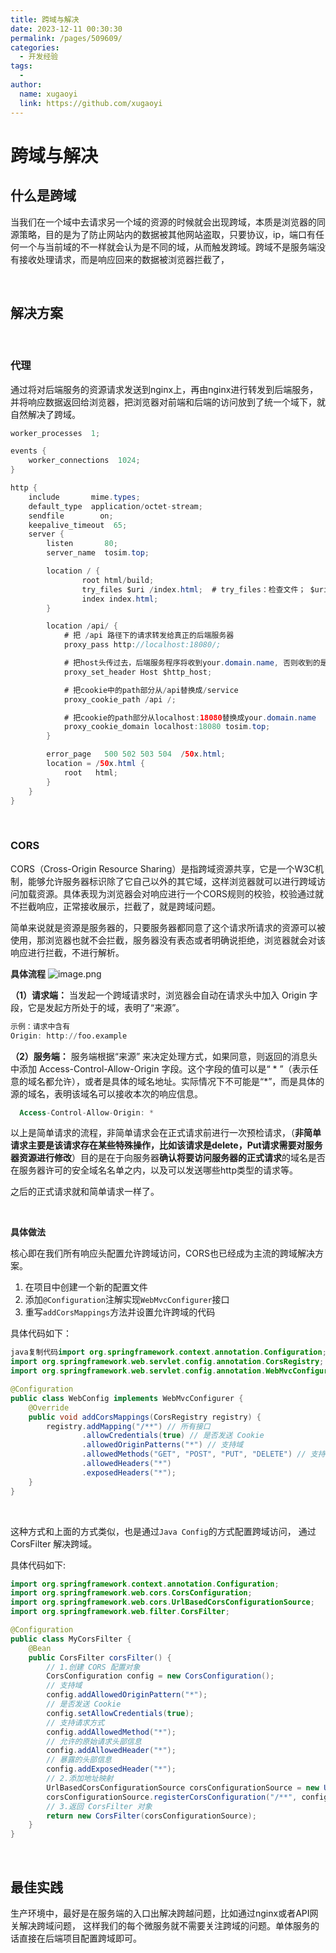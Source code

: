 ```yaml
---
title: 跨域与解决
date: 2023-12-11 00:30:30
permalink: /pages/509609/
categories:
  - 开发经验
tags:
  - 
author: 
  name: xugaoyi
  link: https://github.com/xugaoyi
---
```

# 跨域与解决



## 什么是跨域

当我们在一个域中去请求另一个域的资源的时候就会出现跨域，本质是浏览器的同源策略，目的是为了防止网站内的数据被其他网站盗取，只要协议，ip，端口有任何一个与当前域的不一样就会认为是不同的域，从而触发跨域。跨域不是服务端没有接收处理请求，而是响应回来的数据被浏览器拦截了，

<br>

## 解决方案

<br>

### 代理

通过将对后端服务的资源请求发送到nginx上，再由nginx进行转发到后端服务，并将响应数据返回给浏览器，把浏览器对前端和后端的访问放到了统一个域下，就自然解决了跨域。

~~~java
worker_processes  1;

events {
    worker_connections  1024;
}

http {
    include       mime.types;
    default_type  application/octet-stream;
    sendfile        on;
    keepalive_timeout  65;
    server {
        listen       80;
        server_name  tosim.top;

        location / {
                root html/build;
                try_files $uri /index.html;  # try_files：检查文件； $uri：监测的文件路径； /index.html：文件不存在重定向的新路径 
                index index.html; 
        }

        location /api/ {
            # 把 /api 路径下的请求转发给真正的后端服务器
            proxy_pass http://localhost:18080/;

            # 把host头传过去，后端服务程序将收到your.domain.name, 否则收到的是localhost:18080
            proxy_set_header Host $http_host;

            # 把cookie中的path部分从/api替换成/service
            proxy_cookie_path /api /;

            # 把cookie的path部分从localhost:18080替换成your.domain.name
            proxy_cookie_domain localhost:18080 tosim.top;
        }

        error_page   500 502 503 504  /50x.html;
        location = /50x.html {
            root   html;
        }
    }
}
~~~



<br>

### CORS

CORS（Cross-Origin Resource Sharing）是指跨域资源共享，它是一个W3C机制，能够允许服务器标识除了它自己以外的其它域，这样浏览器就可以进行跨域访问加载资源。具体表现为浏览器会对响应进行一个CORS规则的校验，校验通过就不拦截响应，正常接收展示，拦截了，就是跨域问题。

简单来说就是资源是服务器的，只要服务器都同意了这个请求所请求的资源可以被使用，那浏览器也就不会拦截，服务器没有表态或者明确说拒绝，浏览器就会对该响应进行拦截，不进行解析。

**具体流程**
![image.png](https://cdn.jsdelivr.net/gh/pruedream/PictureBed@main/image/1460000022143492)

**（1）请求端：**
当发起一个跨域请求时，浏览器会自动在请求头中加入 Origin 字段，它是发起方所处于的域，表明了“来源”。

```awk
示例：请求中含有
Origin: http://foo.example
```

**（2）服务端：**
服务端根据“来源” 来决定处理方式，如果同意，则返回的消息头中添加 Access-Control-Allow-Origin 字段。这个字段的值可以是“ * ”（表示任意的域名都允许），或者是具体的域名地址。实际情况下不可能是“*”，而是具体的源的域名，表明该域名可以接收本次的响应信息。

```ada
  Access-Control-Allow-Origin: *
```

 

以上是简单请求的流程，非简单请求会在正式请求前进行一次预检请求，（**非简单请求主要是该请求存在某些特殊操作，比如该请求是delete，Put请求需要对服务器资源进行修改**）目的是在于向服务器**确认将要访问服务器的正式请求**的域名是否在服务器许可的安全域名名单之内，以及可以发送哪些http类型的请求等。

之后的正式请求就和简单请求一样了。

<br>

**具体做法**

核心即在我们所有响应头配置允许跨域访问，CORS也已经成为主流的跨域解决方案。

1. 在项目中创建一个新的配置文件
2. 添加`@Configuration`注解实现`WebMvcConfigurer`接口
3. 重写`addCorsMappings`方法并设置允许跨域的代码

具体代码如下：

```java
java复制代码import org.springframework.context.annotation.Configuration;
import org.springframework.web.servlet.config.annotation.CorsRegistry;
import org.springframework.web.servlet.config.annotation.WebMvcConfigurer;

@Configuration
public class WebConfig implements WebMvcConfigurer {
    @Override
    public void addCorsMappings(CorsRegistry registry) {
        registry.addMapping("/**") // 所有接口
                .allowCredentials(true) // 是否发送 Cookie
                .allowedOriginPatterns("*") // 支持域
                .allowedMethods("GET", "POST", "PUT", "DELETE") // 支持方法
                .allowedHeaders("*")
                .exposedHeaders("*");
    }
}
```

<br>

这种方式和上面的方式类似，也是通过`Java Config`的方式配置跨域访问， 通过 CorsFilter 解决跨域。

具体代码如下:

```java
import org.springframework.context.annotation.Configuration;
import org.springframework.web.cors.CorsConfiguration;
import org.springframework.web.cors.UrlBasedCorsConfigurationSource;
import org.springframework.web.filter.CorsFilter;

@Configuration
public class MyCorsFilter {
    @Bean
    public CorsFilter corsFilter() {
        // 1.创建 CORS 配置对象
        CorsConfiguration config = new CorsConfiguration();
        // 支持域
        config.addAllowedOriginPattern("*");
        // 是否发送 Cookie
        config.setAllowCredentials(true);
        // 支持请求方式
        config.addAllowedMethod("*");
        // 允许的原始请求头部信息
        config.addAllowedHeader("*");
        // 暴露的头部信息
        config.addExposedHeader("*");
        // 2.添加地址映射
        UrlBasedCorsConfigurationSource corsConfigurationSource = new UrlBasedCorsConfigurationSource();
        corsConfigurationSource.registerCorsConfiguration("/**", config);
        // 3.返回 CorsFilter 对象
        return new CorsFilter(corsConfigurationSource);
    }
}
```







<br>

## 最佳实践



生产环境中，最好是在服务端的入口出解决跨越问题，比如通过nginx或者API网关解决跨域问题， 这样我们的每个微服务就不需要关注跨域的问题。单体服务的话直接在后端项目配置跨域即可。
